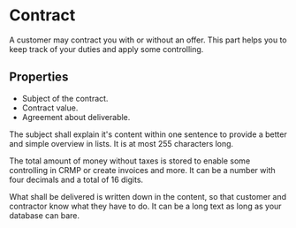 # Contract


A customer may contract you with or without an offer.
This part helps you to keep track of your duties and apply some controlling.


## Properties

- Subject of the contract.
- Contract value.
- Agreement about deliverable.

The subject shall explain it's content within one sentence
to provide a better and simple overview in lists.
It is at most 255 characters long.

The total amount of money without taxes is stored
to enable some controlling in CRMP
or create invoices and more.
It can be a number with four decimals and a total of 16 digits.

What shall be delivered is written down in the content,
so that customer and contractor know what they have to do.
It can be a long text as long as your database can bare.
